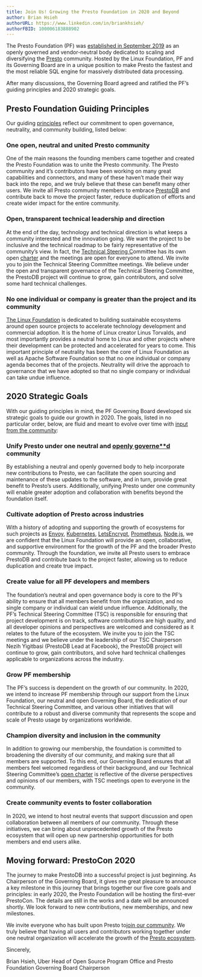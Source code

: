 ```yaml
---
title: Join Us! Growing the Presto Foundation in 2020 and Beyond
author: Brian Hsieh
authorURL: https://www.linkedin.com/in/briankhsieh/
authorFBID: 100006183888902
---
```


The Presto Foundation (PF) was [established in September 2019](https://www.linuxfoundation.org/press-release/2019/09/facebook-uber-twitter-and-alibaba-form-presto-foundation-to-tackle-distributed-data-processing-at-scale/) as an openly governed and vendor-neutral body dedicated to scaling and diversifying the [Presto](https://prestodb.io/) community. Hosted by the Linux Foundation, PF and its Governing Board are in a unique position to make Presto the fastest and the most reliable SQL engine for massively distributed data processing.

After many discussions, the Governing Board agreed and ratified the PF’s guiding principles and 2020 strategic goals.

## Presto Foundation Guiding Principles

Our guiding [principles](https://github.com/prestodb/foundation/pull/16) reflect our commitment to open governance, neutrality, and community building, listed below: 

### One open, neutral and united Presto community

One of the main reasons the founding members came together and created the Presto Foundation was to unite the Presto community. The Presto community and it’s contributors have been working on many great capabilities and connectors, and many of these haven’t made their way back into the repo, and we truly believe that these can benefit many other users. We invite all Presto community members to embrace [PrestoDB](https://github.com/prestodb/presto) and contribute back to move the project faster, reduce duplication of efforts and create wider impact for the entire community.

### Open, transparent technical leadership and direction

At the end of the day, technology and technical direction is what keeps a community interested and the innovation going. We want the project to be inclusive and the technical roadmap to be fairly representative of the community’s view. In fact, the [Technical Steering C](https://github.com/prestodb/tsc)ommittee has its own open [charter](https://github.com/prestodb/tsc/blob/master/CHARTER.md) and the meetings are open for everyone to attend. We invite you to join the Technical Steering Committee meetings. We believe under the open and transparent governance of the Technical Steering Committee, the PrestoDB project will continue to grow, gain contributors, and solve some hard technical challenges.

### No one individual or company is greater than the project and its community

[The Linux Foundation](https://www.linuxfoundation.org/) is dedicated to building sustainable ecosystems around open source projects to accelerate technology development and commercial adoption. It is the home of Linux creator Linus Torvalds, and most importantly provides a neutral home to Linux and other projects where their development can be protected and accelerated for years to come. This important principle of neutrality has been the core of Linux Foundation as well as Apache Software Foundation so that no one individual or company agenda becomes that of the projects. Neutrality will drive the approach to governance that we have adopted so that no single company or individual can take undue influence.

## 2020 Strategic Goals

With our guiding principles in mind, the PF Governing Board developed six strategic goals to guide our growth in 2020. The goals, listed in no particular order, below, are fluid and meant to evolve over time with [input from the community](https://github.com/prestodb/foundation):

### Unify Presto under one neutral and [openly governe**d](https://github.com/prestodb/foundation/blob/master/Presto%20Technical%20Charter%2020191015.pdf) community

By establishing a neutral and openly governed body to help incorporate new contributions to Presto, we can facilitate the open sourcing and maintenance of these updates to the software, and in turn, provide great benefit to Presto’s users. Additionally, unifying Presto under one community will enable greater adoption and collaboration with benefits beyond the foundation itself.

### Cultivate adoption of Presto across industries

With a history of adopting and supporting the growth of ecosystems for such projects as [Envoy](https://www.envoyproxy.io/), [Kubernetes](https://kubernetes.io/), [LetsEncrypt](https://letsencrypt.org/), [Prometheus](https://prometheus.io/), [Node.js](https://nodejs.org/), we are confident that the Linux Foundation will provide an open, collaborative, and supportive environment for the growth of the PF and the broader Presto community. Through the foundation, we invite all Presto users to embrace PrestoDB and contribute back to the project faster, allowing us to reduce duplication and create true impact.

### Create value for all PF developers and members

The foundation’s neutral and open governance body is core to the PF’s ability to ensure that all members benefit from the organization, and no single company or individual can wield undue influence. Additionally, the PF’s Technical Steering Committee (TSC) is responsible for ensuring that project development is on track, software contributions are high quality, and all developer opinions and perspectives are welcomed and considered as it relates to the future of the ecosystem. We invite you to join the TSC meetings and we believe under the leadership of our TSC Chairperson Nezih Yigitbasi (PrestoDB Lead at Facebook), the PrestoDB project will continue to grow, gain contributors, and solve hard technical challenges applicable to organizations across the industry.

### Grow PF membership

The PF’s success is dependent on the growth of our community. In 2020, we intend to increase PF membership through our support from the Linux Foundation, our neutral and open Governing Board, the dedication of our Technical Steering Committee, and various other initiatives that will contribute to a robust and diverse community that represents the scope and scale of Presto usage by organizations worldwide.

### Champion diversity and inclusion in the community

In addition to growing our membership, the foundation is committed to broadening the diversity of our community, and making sure that all members are supported. To this end, our Governing Board ensures that all members feel welcomed regardless of their background, and our Technical Steering Committee’s [open charter](https://github.com/prestodb/tsc/blob/master/CHARTER.md) is reflective of the diverse perspectives and opinions of our members, with TSC meetings open to everyone in the community.

### Create community events to foster collaboration

In 2020, we intend to host neutral events that support discussion and open collaboration between all members of our community. Through these initiatives, we can bring about unprecedented growth of the Presto ecosystem that will open up new partnership opportunities for both members and end users alike.

## Moving forward: PrestoCon 2020

The journey to make PrestoDB into a successful project is just beginning. As Chairperson of the Governing Board, it gives me great pleasure to announce a key milestone in this journey that brings together our five core goals and principles: in early 2020, the Presto Foundation will be hosting the first-ever PrestoCon. The details are still in the works and a date will be announced shortly. We look forward to new contributions, new memberships, and new milestones.

We invite everyone who has built upon Presto to[join our community](https://prestodb.io/join.html). We truly believe that having all users and contributors working together under one neutral organization will accelerate the growth of the [Presto ecosystem](https://prestodb.io/).

Sincerely,

Brian Hsieh, Uber
Head of Open Source Program Office and Presto Foundation Governing Board Chairperson

